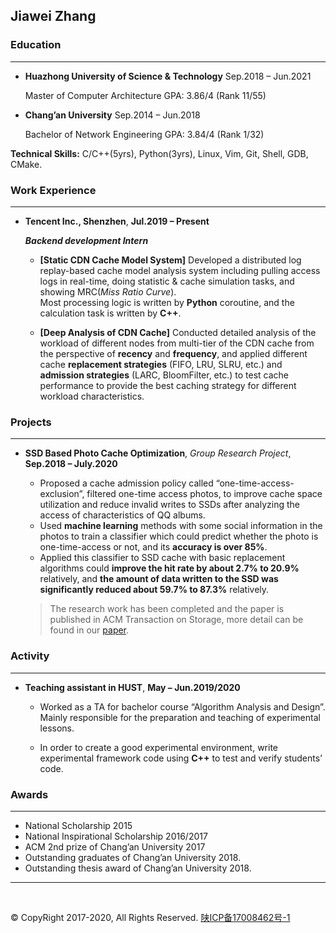 ## Jiawei Zhang

### Education

---

- **Huazhong University of Science & Technology**   Sep.2018 – Jun.2021

  Master of Computer Architecture   GPA: 3.86/4 (Rank 11/55)  

- **Chang’an University**   Sep.2014 – Jun.2018  

  Bachelor of Network Engineering  GPA: 3.84/4 (Rank 1/32)  

**Technical Skills:** C/C++(5yrs), Python(3yrs), Linux, Vim, Git, Shell, GDB, CMake.

### Work Experience

---

- **Tencent Inc., Shenzhen**,   **Jul.2019 – Present**

  ***Backend development Intern***

  - **[Static CDN Cache Model System]**
  Developed a distributed log replay-based cache model analysis system including pulling access logs in real-time, doing statistic & cache simulation tasks, and showing MRC(*Miss Ratio Curve*).  
  Most processing logic is written by **Python** coroutine, and the calculation task is written by **C++**.  
  
  - **[Deep Analysis of CDN Cache]**
  Conducted detailed analysis of the workload of different nodes from multi-tier of the CDN cache from the perspective of **recency** and **frequency**, and applied different cache **replacement strategies** (FIFO, LRU, SLRU, etc.) and **admission strategies** (LARC, BloomFilter, etc.) to test cache performance to provide the best caching strategy for different workload characteristics.


### Projects

---

- **SSD Based Photo Cache Optimization**, *Group Research Project*,   **Sep.2018 – July.2020**

  - Proposed a cache admission policy called “one-time-access-exclusion”, filtered one-time access photos, to improve cache space utilization and reduce invalid writes to SSDs after analyzing the access of characteristics of QQ albums.
  - Used **machine learning** methods with some social information in the photos to train a classifier which could predict whether the photo is one-time-access or not, and its **accuracy is over 85%**.
  - Applied this classifier to SSD cache with basic replacement algorithms could **improve the hit rate by about 2.7% to 20.9%** relatively,  and **the amount of data written to the SSD was significantly reduced about 59.7% to 87.3%** relatively.

  > The research work has been completed and the paper is published in ACM Transaction on Storage, more detail can be found in our [paper](/pub/TOS1603-18.pdf).

### Activity

---

- **Teaching assistant in HUST**,   **May – Jun.2019/2020**

  - Worked as a TA for bachelor course “Algorithm Analysis and Design”. Mainly responsible for the preparation and teaching of experimental lessons.

  - In order to create a good experimental environment, write experimental framework code using **C++** to test and verify students’ code.

### Awards

---

- National Scholarship  2015
- National Inspirational Scholarship  2016/2017
- ACM 2nd prize of Chang’an University  2017
- Outstanding graduates of Chang’an University  2018.
- Outstanding thesis award of Chang’an University 2018.

---

<br/>

© CopyRight 2017-2020, All Rights Reserved. [陕ICP备17008462号-1](http://www.beian.miit.gov.cn)


